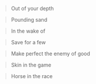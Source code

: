 > Out of your depth

> Pounding sand

> In the wake of

> Save for a few

> Make perfect the enemy of good

> Skin in the game

> Horse in the race
